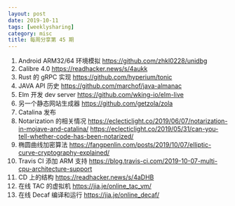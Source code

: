 ```yaml
---
layout: post
date: 2019-10-11
tags: [weeklysharing]
category: misc
title: 每周分享第 45 期
---
```


1. Android ARM32/64 环境模拟 https://github.com/zhkl0228/unidbg
2. Calibre 4.0 https://readhacker.news/s/4aukk
3. Rust 的 gRPC 实现 https://github.com/hyperium/tonic
4. JAVA API 历史 https://github.com/marchof/java-almanac
5. Elm 开发 dev server https://github.com/wking-io/elm-live
6. 另一个静态网站生成器 https://github.com/getzola/zola
7. Catalina 发布
8. Notarization 的相关情况 https://eclecticlight.co/2019/06/07/notarization-in-mojave-and-catalina/ https://eclecticlight.co/2019/05/31/can-you-tell-whether-code-has-been-notarized/
9. 椭圆曲线加密算法 https://fangpenlin.com/posts/2019/10/07/elliptic-curve-cryptography-explained/
10. Travis CI 添加 ARM 支持 https://blog.travis-ci.com/2019-10-07-multi-cpu-architecture-support
11. CD 上的结构 https://readhacker.news/s/4aDHB
12. 在线 TAC 的虚拟机 https://jia.je/online_tac_vm/
13. 在线 Decaf 编译和运行 https://jia.je/online_decaf/
